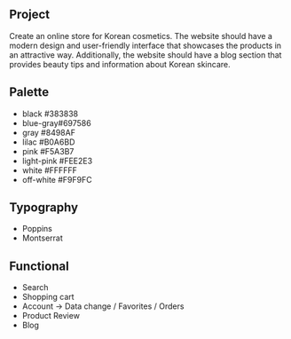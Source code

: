 ## Project
Create an online store for Korean cosmetics. The website should have a modern design and user-friendly interface that showcases the products in an attractive way. Additionally, the website should have a blog section that provides beauty tips and information about Korean skincare.

## Palette
- black #383838
- blue-gray#697586
- gray #8498AF
- lilac  #B0A6BD
- pink  #F5A3B7
- light-pink  #FEE2E3
- white #FFFFFF
- off-white #F9F9FC 

## Typography

- Poppins 
- Montserrat

## Functional
- Search
- Shopping cart
- Account -> Data change / Favorites / Orders
- Product Review
- Blog